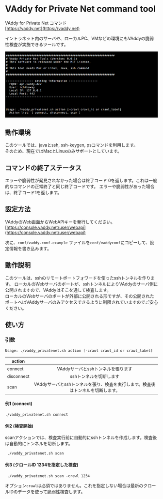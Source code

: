
VAddy for Private Net command tool
======================================

VAddy for Private Net コマンド  
[https://vaddy.net](https://vaddy.net)

イントラネット内のサーバや、ローカルPC、VMなどの環境にもVAddyの脆弱性検査が実施できるツールです。


![screen](../images/screen.png "screen")


## 動作環境

このツールでは、javaとssh, ssh-keygen, psコマンドを利用します。  
そのため、現在ではMacとLinuxのみサポートとしています。


## コマンドの終了ステータス

エラーや脆弱性が発見されなかった場合は終了コード 0を返します。これは一般的なコマンドの正常終了と同じ終了コードです。
エラーや脆弱性があった場合は、終了コード1を返します。

## 設定方法

VAddyのWeb画面からWebAPIキーを発行してください。  
[https://console.vaddy.net/user/webapi](https://console.vaddy.net/user/webapi)  

次に、`conf/vaddy.conf.example` ファイルを`conf/vaddyconf`にコピーして、設定情報を書き込みます。


## 動作説明

このツールは、sshのリモートポートフォワードを使ったsshトンネルを作ります。
ローカルのWebサーバのポートが、sshトンネルによりVAddyのサーバ側に公開されますので、VAddyはそこを通して検査します。  
ローカルのWebサーバのポートが外部に公開される形ですが、その公開されたポートへはVAddyサーバのみアクセスできるように制限されていますのでご安心ください。



## 使い方 

### 引数

    Usage: ./vaddy_privatenet.sh action [-crawl crawl_id or crawl_label]   


| action        |                                                           | 
| ------------- |:---------------------------------------------------------:| 
| connect       | VAddyサーバとsshトンネルを張ります                                       |
| disconnect    | sshトンネルを切断します                                                 |
| scan          | VAddyサーバとsshトンネルを張り、検査を実行します。検査後はトンネルを切断します。 |


#### 例1 (connect)

    ./vaddy_privatenet.sh connect

#### 例2 (検査開始)
scanアクションでは、検査実行前に自動的にsshトンネルを作成します。検査後は自動的にトンネルを切断します。

     ./vaddy_privatenet.sh scan


#### 例3 (クロールID 1234を指定した検査)
     ./vaddy_privatenet.sh scan -crawl 1234


オプション`crawl`は必須ではありません。これを指定しない場合は最新のクロールIDのデータを使って脆弱性検査します。


